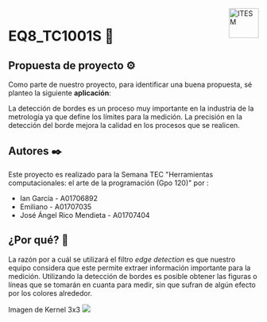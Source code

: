 <a href="#">
    <img src="https://javier.rodriguez.org.mx/itesm/2014/tecnologico-de-monterrey-black.png" alt="ITESM" title="ITESM" align="right" height="60" />
</a>

# EQ8_TC1001S 🚀

## Propuesta de proyecto ⚙️
Como parte de nuestro proyecto, para identificar una buena propuesta, sé planteo la siguiente **aplicación**:

  La detección de bordes es un proceso muy importante en la industria de la metrología ya que define los límites para la medición. La precisión en la detección del borde mejora la calidad en los procesos que se realicen.


## Autores ✒️
Este proyecto es realizado para la Semana TEC "Herramientas computacionales: el arte de la programación (Gpo 120)" por :
* Ian García - A01706892
* Emiliano - A01707035
* José Ángel Rico Mendieta - A01707404

## ¿Por qué? 🤔
La razón por a cuál se utilizará el filtro *edge detection* es que nuestro equipo considera que este permite extraer información importante para la medición. Utilizando la detección de bordes es posible obtener las figuras o líneas que se tomarán en cuanta para medir, sin que sufran de algún efecto por los colores alrededor.

Imagen de Kernel 3x3
![](https://aishack.in/static/img/tut/conv-edge-detection.jpg)